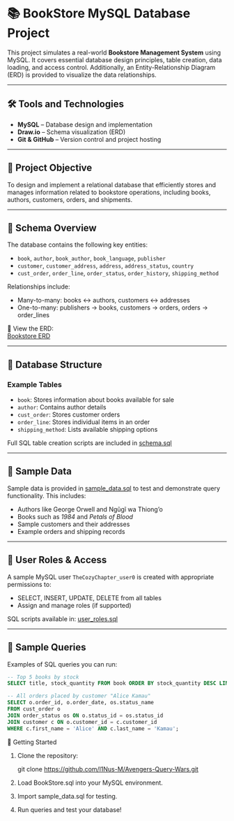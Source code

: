 # 📚 BookStore MySQL Database Project

This project simulates a real-world **Bookstore Management System** using MySQL. It covers essential database design principles, table creation, data loading, and access control. Additionally, an Entity-Relationship Diagram (ERD) is provided to visualize the data relationships.

---

## 🛠 Tools and Technologies

- **MySQL** – Database design and implementation  
- **Draw.io** – Schema visualization (ERD)  
- **Git & GitHub** – Version control and project hosting  

---

## 🎯 Project Objective

To design and implement a relational database that efficiently stores and manages information related to bookstore operations, including books, authors, customers, orders, and shipments.

---

## 🧩 Schema Overview

The database contains the following key entities:

- `book`, `author`, `book_author`, `book_language`, `publisher`
- `customer`, `customer_address`, `address`, `address_status`, `country`
- `cust_order`, `order_line`, `order_status`, `order_history`, `shipping_method`

Relationships include:
- Many-to-many: books ↔ authors, customers ↔ addresses
- One-to-many: publishers → books, customers → orders, orders → order_lines

📌 View the ERD:  
[Bookstore ERD](/ERD.png)

---

## 🧱 Database Structure

### Example Tables
- `book`: Stores information about books available for sale
- `author`: Contains author details
- `cust_order`: Stores customer orders
- `order_line`: Stores individual items in an order
- `shipping_method`: Lists available shipping options

Full SQL table creation scripts are included in [schema.sql](/BookStore.sql)

---

## 🧪 Sample Data

Sample data is provided in [sample_data.sql](/sample_data.sql) to test and demonstrate query functionality. This includes:

- Authors like George Orwell and Ngũgĩ wa Thiong’o  
- Books such as *1984* and *Petals of Blood*  
- Sample customers and their addresses  
- Example orders and shipping records

---

## 👥 User Roles & Access

A sample MySQL user `TheCozyChapter_user0` is created with appropriate permissions to:
- SELECT, INSERT, UPDATE, DELETE from all tables  
- Assign and manage roles (if supported)

SQL scripts available in: [user_roles.sql](/user_roles.sql)

---

## 🧪 Sample Queries

Examples of SQL queries you can run:

```sql
-- Top 5 books by stock
SELECT title, stock_quantity FROM book ORDER BY stock_quantity DESC LIMIT 5;

-- All orders placed by customer "Alice Kamau"
SELECT o.order_id, o.order_date, os.status_name
FROM cust_order o
JOIN order_status os ON o.status_id = os.status_id
JOIN customer c ON o.customer_id = c.customer_id
WHERE c.first_name = 'Alice' AND c.last_name = 'Kamau';
```

🚀 Getting Started
1. Clone the repository:
   
   git clone https://github.com/l1Nus-M/Avengers-Query-Wars.git

2. Load BookStore.sql into your MySQL environment.

3. Import sample_data.sql for testing.

4. Run queries and test your database!
        


